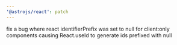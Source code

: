 ```yaml
---
'@astrojs/react': patch
---
```


fix a bug where react identifierPrefix was set to null for client:only components causing React.useId to generate ids prefixed with null
